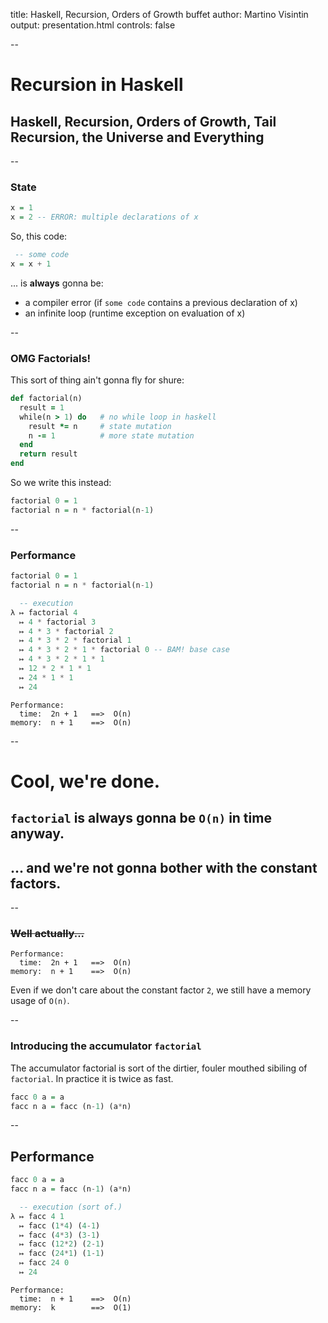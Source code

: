 title: Haskell, Recursion, Orders of Growth buffet
author: Martino Visintin
output: presentation.html
controls: false

--

# Recursion in Haskell
## Haskell, Recursion, Orders of Growth, Tail Recursion, the Universe and Everything

--

### State
<!-- Haskell being a purely functional language.. -->

```haskell
x = 1
x = 2 -- ERROR: multiple declarations of x
```

So, this code:

```haskell
 -- some code
x = x + 1
```

... is **always** gonna be:

- a compiler error (if `some code` contains a previous declaration of x)
- an infinite loop (runtime exception on evaluation of x)

--

### OMG Factorials!

This sort of thing ain't gonna fly for shure:

```ruby
def factorial(n)
  result = 1
  while(n > 1) do   # no while loop in haskell
    result *= n     # state mutation
    n -= 1          # more state mutation
  end
  return result
end
```
<!-- so forget it, you're not gonna be able to change state (..well, you can
but it needs an M-word.. I don't wanna go there) -->

<!-- So we need a different approach. Recursion is the bread and butter of iteration
and looping in Haskell, as it is in most Lisps) -->

<!-- So back to recursion, I've promised I'd talk about that.
Let's give it a shot in Haskell. -->

So we write this instead:
```haskell
factorial 0 = 1
factorial n = n * factorial(n-1)
```

--

### Performance

```haskell
factorial 0 = 1
factorial n = n * factorial(n-1)
```

```haskell
  -- execution
λ ↦ factorial 4
  ↦ 4 * factorial 3
  ↦ 4 * 3 * factorial 2
  ↦ 4 * 3 * 2 * factorial 1
  ↦ 4 * 3 * 2 * 1 * factorial 0 -- BAM! base case
  ↦ 4 * 3 * 2 * 1 * 1
  ↦ 12 * 2 * 1 * 1
  ↦ 24 * 1 * 1
  ↦ 24
```

<!-- now if we consider the length as time and the
  width as memory.. -->

```
Performance:
  time:  2n + 1   ==>  O(n)
memory:  n + 1    ==>  O(n)
```

--

# Cool, we're done.
## `factorial` is always gonna be `O(n)` in time anyway.
## ... and we're not gonna bother with the constant factors.

--

### ~~Well actually...~~

```
Performance:
  time:  2n + 1   ==>  O(n)
memory:  n + 1    ==>  O(n)
```

Even if we don't care about the constant factor `2`, we still have a memory
usage of `O(n)`.

--

### Introducing the accumulator `factorial`

The accumulator factorial is sort of the dirtier, fouler
mouthed sibiling of `factorial`. In practice it is twice
as fast.

```haskell
facc 0 a = a
facc n a = facc (n-1) (a*n)
```

--

## Performance

```haskell
facc 0 a = a
facc n a = facc (n-1) (a*n)
```

```haskell
  -- execution (sort of.)
λ ↦ facc 4 1
  ↦ facc (1*4) (4-1)
  ↦ facc (4*3) (3-1)
  ↦ facc (12*2) (2-1)
  ↦ facc (24*1) (1-1)
  ↦ facc 24 0
  ↦ 24
```

```
Performance:
  time:  n + 1    ==>  O(n)
memory:  k        ==>  O(1)
```


